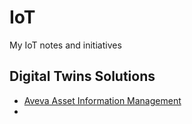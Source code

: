 # IoT
My IoT notes and initiatives 


## Digital Twins Solutions
- [Aveva Asset Information Management](https://www.aveva.com/en/products/asset-information-management/)
- 
